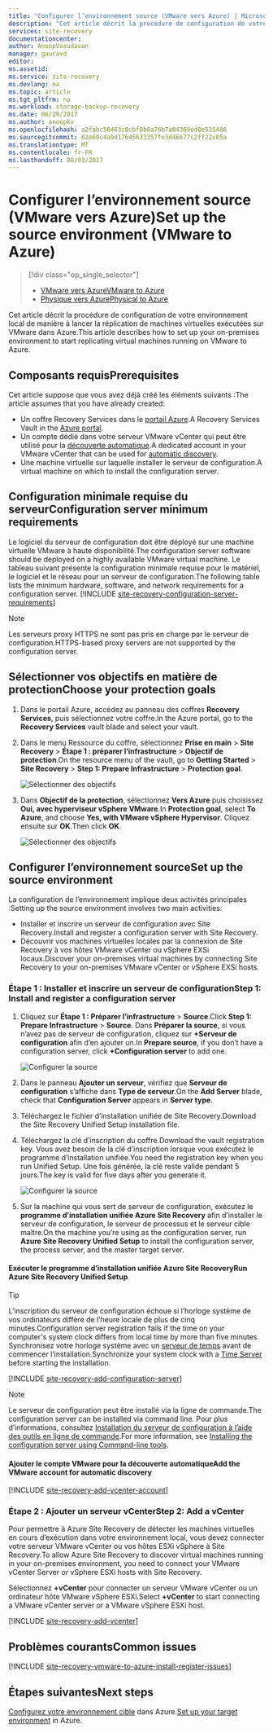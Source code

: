 ```yaml
---
title: "Configurer l’environnement source (VMware vers Azure) | Microsoft Docs"
description: "Cet article décrit la procédure de configuration de votre environnement local de manière à lancer la réplication de machines virtuelles VMware dans Azure."
services: site-recovery
documentationcenter: 
author: AnoopVasudavan
manager: gauravd
editor: 
ms.assetid: 
ms.service: site-recovery
ms.devlang: na
ms.topic: article
ms.tgt_pltfrm: na
ms.workload: storage-backup-recovery
ms.date: 06/29/2017
ms.author: anoopkv
ms.openlocfilehash: a2fabc56463c8cbf0b8a76b7a84369ed8e535486
ms.sourcegitcommit: 02e69c4a9d17645633357fe3d46677c2ff22c85a
ms.translationtype: MT
ms.contentlocale: fr-FR
ms.lasthandoff: 08/03/2017
---
```

# <a name="set-up-the-source-environment-vmware-to-azure"></a><span data-ttu-id="54da9-103">Configurer l’environnement source (VMware vers Azure)</span><span class="sxs-lookup"><span data-stu-id="54da9-103">Set up the source environment (VMware to Azure)</span></span>
> [!div class="op_single_selector"]
> * [<span data-ttu-id="54da9-104">VMware vers Azure</span><span class="sxs-lookup"><span data-stu-id="54da9-104">VMware to Azure</span></span>](./site-recovery-set-up-vmware-to-azure.md)
> * [<span data-ttu-id="54da9-105">Physique vers Azure</span><span class="sxs-lookup"><span data-stu-id="54da9-105">Physical to Azure</span></span>](./site-recovery-set-up-physical-to-azure.md)

<span data-ttu-id="54da9-106">Cet article décrit la procédure de configuration de votre environnement local de manière à lancer la réplication de machines virtuelles exécutées sur VMware dans Azure.</span><span class="sxs-lookup"><span data-stu-id="54da9-106">This article describes how to set up your on-premises environment to start replicating virtual machines running on VMware to Azure.</span></span>

## <a name="prerequisites"></a><span data-ttu-id="54da9-107">Composants requis</span><span class="sxs-lookup"><span data-stu-id="54da9-107">Prerequisites</span></span>

<span data-ttu-id="54da9-108">Cet article suppose que vous avez déjà créé les éléments suivants :</span><span class="sxs-lookup"><span data-stu-id="54da9-108">The article assumes that you have already created:</span></span>
- <span data-ttu-id="54da9-109">Un coffre Recovery Services dans le [portail Azure](http://portal.azure.com "portail Azure").</span><span class="sxs-lookup"><span data-stu-id="54da9-109">A Recovery Services Vault in the [Azure portal](http://portal.azure.com "Azure portal").</span></span>
- <span data-ttu-id="54da9-110">Un compte dédié dans votre serveur VMware vCenter qui peut être utilisé pour la [découverte automatique](./site-recovery-vmware-to-azure.md).</span><span class="sxs-lookup"><span data-stu-id="54da9-110">A dedicated account in your VMware vCenter that can be used for [automatic discovery](./site-recovery-vmware-to-azure.md).</span></span>
- <span data-ttu-id="54da9-111">Une machine virtuelle sur laquelle installer le serveur de configuration.</span><span class="sxs-lookup"><span data-stu-id="54da9-111">A virtual machine on which to install the configuration server.</span></span>

## <a name="configuration-server-minimum-requirements"></a><span data-ttu-id="54da9-112">Configuration minimale requise du serveur</span><span class="sxs-lookup"><span data-stu-id="54da9-112">Configuration server minimum requirements</span></span>
<span data-ttu-id="54da9-113">Le logiciel du serveur de configuration doit être déployé sur une machine virtuelle VMware à haute disponibilité.</span><span class="sxs-lookup"><span data-stu-id="54da9-113">The configuration server software should be deployed on a highly available VMware virtual machine.</span></span> <span data-ttu-id="54da9-114">Le tableau suivant présente la configuration minimale requise pour le matériel, le logiciel et le réseau pour un serveur de configuration.</span><span class="sxs-lookup"><span data-stu-id="54da9-114">The following table lists the minimum hardware, software, and network requirements for a configuration server.</span></span>
[!INCLUDE [site-recovery-configuration-server-requirements](../../includes/site-recovery-configuration-and-scaleout-process-server-requirements.md)]

> [!NOTE]
> <span data-ttu-id="54da9-115">Les serveurs proxy HTTPS ne sont pas pris en charge par le serveur de configuration.</span><span class="sxs-lookup"><span data-stu-id="54da9-115">HTTPS-based proxy servers are not supported by the configuration server.</span></span>

## <a name="choose-your-protection-goals"></a><span data-ttu-id="54da9-116">Sélectionner vos objectifs en matière de protection</span><span class="sxs-lookup"><span data-stu-id="54da9-116">Choose your protection goals</span></span>

1. <span data-ttu-id="54da9-117">Dans le portail Azure, accédez au panneau des coffres **Recovery Services**, puis sélectionnez votre coffre.</span><span class="sxs-lookup"><span data-stu-id="54da9-117">In the Azure portal, go to the **Recovery Services** vault blade and select your vault.</span></span>
2. <span data-ttu-id="54da9-118">Dans le menu Ressource du coffre, sélectionnez **Prise en main** > **Site Recovery** > **Étape 1 : préparer l’infrastructure** > **Objectif de protection**.</span><span class="sxs-lookup"><span data-stu-id="54da9-118">On the resource menu of the vault, go to **Getting Started** > **Site Recovery** > **Step 1: Prepare Infrastructure** > **Protection goal**.</span></span>

    ![Sélectionner des objectifs](./media/site-recovery-set-up-vmware-to-azure/choose-goals.png)
3. <span data-ttu-id="54da9-120">Dans **Objectif de la protection**, sélectionnez **Vers Azure** puis choisissez **Oui, avec hyperviseur vSphere VMware**.</span><span class="sxs-lookup"><span data-stu-id="54da9-120">In **Protection goal**, select **To Azure**, and choose **Yes, with VMware vSphere Hypervisor**.</span></span> <span data-ttu-id="54da9-121">Cliquez ensuite sur **OK**.</span><span class="sxs-lookup"><span data-stu-id="54da9-121">Then click **OK**.</span></span>

    ![Sélectionner des objectifs](./media/site-recovery-set-up-vmware-to-azure/choose-goals2.png)

## <a name="set-up-the-source-environment"></a><span data-ttu-id="54da9-123">Configurer l’environnement source</span><span class="sxs-lookup"><span data-stu-id="54da9-123">Set up the source environment</span></span>
<span data-ttu-id="54da9-124">La configuration de l’environnement implique deux activités principales :</span><span class="sxs-lookup"><span data-stu-id="54da9-124">Setting up the source environment involves two main activities:</span></span>

- <span data-ttu-id="54da9-125">Installer et inscrire un serveur de configuration avec Site Recovery.</span><span class="sxs-lookup"><span data-stu-id="54da9-125">Install and register a configuration server with Site Recovery.</span></span>
- <span data-ttu-id="54da9-126">Découvrir vos machines virtuelles locales par la connexion de Site Recovery à vos hôtes VMware vCenter ou vSphere EXSi locaux.</span><span class="sxs-lookup"><span data-stu-id="54da9-126">Discover your on-premises virtual machines by connecting Site Recovery to your on-premises VMware vCenter or vSphere EXSi hosts.</span></span>

### <a name="step-1-install-and-register-a-configuration-server"></a><span data-ttu-id="54da9-127">Étape 1 : Installer et inscrire un serveur de configuration</span><span class="sxs-lookup"><span data-stu-id="54da9-127">Step 1: Install and register a configuration server</span></span>

1. <span data-ttu-id="54da9-128">Cliquez sur **Étape 1 : Préparer l’infrastructure** > **Source**.</span><span class="sxs-lookup"><span data-stu-id="54da9-128">Click **Step 1: Prepare Infrastructure** > **Source**.</span></span> <span data-ttu-id="54da9-129">Dans **Préparer la source**, si vous n’avez pas de serveur de configuration, cliquez sur **+Serveur de configuration** afin d’en ajouter un.</span><span class="sxs-lookup"><span data-stu-id="54da9-129">In **Prepare source**, if you don’t have a configuration server, click **+Configuration server** to add one.</span></span>

    ![Configurer la source](./media/site-recovery-set-up-vmware-to-azure/set-source1.png)
2. <span data-ttu-id="54da9-131">Dans le panneau **Ajouter un serveur**, vérifiez que **Serveur de configuration** s’affiche dans **Type de serveur**.</span><span class="sxs-lookup"><span data-stu-id="54da9-131">On the **Add Server** blade, check that **Configuration Server** appears in **Server type**.</span></span>
4. <span data-ttu-id="54da9-132">Téléchargez le fichier d’installation unifiée de Site Recovery.</span><span class="sxs-lookup"><span data-stu-id="54da9-132">Download the Site Recovery Unified Setup installation file.</span></span>
5. <span data-ttu-id="54da9-133">Téléchargez la clé d’inscription du coffre.</span><span class="sxs-lookup"><span data-stu-id="54da9-133">Download the vault registration key.</span></span> <span data-ttu-id="54da9-134">Vous avez besoin de la clé d’inscription lorsque vous exécutez le programme d’installation unifiée.</span><span class="sxs-lookup"><span data-stu-id="54da9-134">You need the registration key when you run Unified Setup.</span></span> <span data-ttu-id="54da9-135">Une fois générée, la clé reste valide pendant 5 jours.</span><span class="sxs-lookup"><span data-stu-id="54da9-135">The key is valid for five days after you generate it.</span></span>

    ![Configurer la source](./media/site-recovery-set-up-vmware-to-azure/set-source2.png)
6. <span data-ttu-id="54da9-137">Sur la machine qui vous sert de serveur de configuration, exécutez le **programme d’installation unifiée Azure Site Recovery** afin d’installer le serveur de configuration, le serveur de processus et le serveur cible maître.</span><span class="sxs-lookup"><span data-stu-id="54da9-137">On the machine you’re using as the configuration server, run **Azure Site Recovery Unified Setup** to install the configuration server, the process server, and the master target server.</span></span>

#### <a name="run-azure-site-recovery-unified-setup"></a><span data-ttu-id="54da9-138">Exécuter le programme d’installation unifiée Azure Site Recovery</span><span class="sxs-lookup"><span data-stu-id="54da9-138">Run Azure Site Recovery Unified Setup</span></span>

> [!TIP]
> <span data-ttu-id="54da9-139">L’inscription du serveur de configuration échoue si l’horloge système de vos ordinateurs diffère de l’heure locale de plus de cinq minutes.</span><span class="sxs-lookup"><span data-stu-id="54da9-139">Configuration server registration fails if the time on your computer's system clock differs from local time by more than five minutes.</span></span> <span data-ttu-id="54da9-140">Synchronisez votre horloge système avec un [serveur de temps](https://technet.microsoft.com/windows-server-docs/identity/ad-ds/get-started/windows-time-service/windows-time-service) avant de commencer l’installation.</span><span class="sxs-lookup"><span data-stu-id="54da9-140">Synchronize your system clock with a [Time Server](https://technet.microsoft.com/windows-server-docs/identity/ad-ds/get-started/windows-time-service/windows-time-service) before starting the installation.</span></span>

[!INCLUDE [site-recovery-add-configuration-server](../../includes/site-recovery-add-configuration-server.md)]

> [!NOTE]
> <span data-ttu-id="54da9-141">Le serveur de configuration peut être installé via la ligne de commande.</span><span class="sxs-lookup"><span data-stu-id="54da9-141">The configuration server can be installed via command line.</span></span> <span data-ttu-id="54da9-142">Pour plus d’informations, consultez [Installation du serveur de configuration à l’aide des outils en ligne de commande](http://aka.ms/installconfigsrv).</span><span class="sxs-lookup"><span data-stu-id="54da9-142">For more information, see [Installing the configuration server using Command-line tools](http://aka.ms/installconfigsrv).</span></span>

#### <a name="add-the-vmware-account-for-automatic-discovery"></a><span data-ttu-id="54da9-143">Ajouter le compte VMware pour la découverte automatique</span><span class="sxs-lookup"><span data-stu-id="54da9-143">Add the VMware account for automatic discovery</span></span>

[!INCLUDE [site-recovery-add-vcenter-account](../../includes/site-recovery-add-vcenter-account.md)]

### <a name="step-2-add-a-vcenter"></a><span data-ttu-id="54da9-144">Étape 2 : Ajouter un serveur vCenter</span><span class="sxs-lookup"><span data-stu-id="54da9-144">Step 2: Add a vCenter</span></span>
<span data-ttu-id="54da9-145">Pour permettre à Azure Site Recovery de détecter les machines virtuelles en cours d’exécution dans votre environnement local, vous devez connecter votre serveur VMware vCenter ou vos hôtes ESXi vSphere à Site Recovery.</span><span class="sxs-lookup"><span data-stu-id="54da9-145">To allow Azure Site Recovery to discover virtual machines running in your on-premises environment, you need to connect your VMware vCenter Server or vSphere ESXi hosts with Site Recovery.</span></span>

<span data-ttu-id="54da9-146">Sélectionnez **+vCenter** pour connecter un serveur VMware vCenter ou un ordinateur hôte VMware vSphere ESXi.</span><span class="sxs-lookup"><span data-stu-id="54da9-146">Select **+vCenter** to start connecting a VMware vCenter server or a VMware vSphere ESXi host.</span></span>

[!INCLUDE [site-recovery-add-vcenter](../../includes/site-recovery-add-vcenter.md)]


## <a name="common-issues"></a><span data-ttu-id="54da9-147">Problèmes courants</span><span class="sxs-lookup"><span data-stu-id="54da9-147">Common issues</span></span>
[!INCLUDE [site-recovery-vmware-to-azure-install-register-issues](../../includes/site-recovery-vmware-to-azure-install-register-issues.md)]


## <a name="next-steps"></a><span data-ttu-id="54da9-148">Étapes suivantes</span><span class="sxs-lookup"><span data-stu-id="54da9-148">Next steps</span></span>
<span data-ttu-id="54da9-149">[Configurez votre environnement cible](./site-recovery-prepare-target-vmware-to-azure.md) dans Azure.</span><span class="sxs-lookup"><span data-stu-id="54da9-149">[Set up your target environment](./site-recovery-prepare-target-vmware-to-azure.md) in Azure.</span></span>
